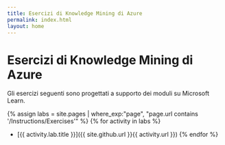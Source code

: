 ```yaml
---
title: Esercizi di Knowledge Mining di Azure
permalink: index.html
layout: home
---
```


# Esercizi di Knowledge Mining di Azure

Gli esercizi seguenti sono progettati a supporto dei moduli su Microsoft Learn.

{% assign labs = site.pages | where_exp:"page", "page.url contains '/Instructions/Exercises'" %} {% for activity in labs  %}
- [{{ activity.lab.title }}]({{ site.github.url }}{{ activity.url }}) {% endfor %}
